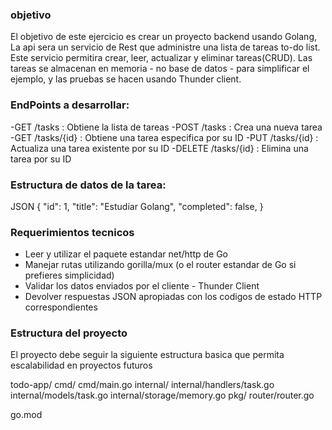 ### objetivo
El objetivo de este ejercicio es crear un proyecto backend usando Golang, La api sera un servicio de
Rest que administre una lista de tareas to-do list. Este servicio permitira crear, leer, actualizar y 
eliminar tareas(CRUD). Las tareas se almacenan en memoria - no base de datos - para simplificar el 
ejemplo, y las pruebas se hacen usando Thunder client.

### EndPoints a desarrollar:
-GET /tasks : Obtiene la lista de tareas
-POST /tasks : Crea una nueva tarea
-GET /tasks/{id} : Obtiene una tarea especifica por su ID
-PUT /tasks/{id} : Actualiza una tarea existente por su ID
-DELETE /tasks/{id} : Elimina una tarea por su ID

### Estructura de datos de la tarea:
JSON
{
    "id": 1,
    "title": "Estudiar Golang",
    "completed": false,
}

### Requerimientos tecnicos
- Leer y utilizar el paquete estandar net/http de Go
- Manejar rutas utilizando gorilla/mux (o el router estandar de Go si prefieres simplicidad)
- Validar los datos enviados por el cliente - Thunder Client
- Devolver respuestas JSON apropiadas con los codigos de estado HTTP correspondientes

### Estructura del proyecto
El proyecto debe seguir la siguiente estructura basica que permita escalabilidad en proyectos futuros

todo-app/
cmd/
    cmd/main.go
internal/
    internal/handlers/task.go
    internal/models/task.go
    internal/storage/memory.go
pkg/
    router/router.go

go.mod
    





